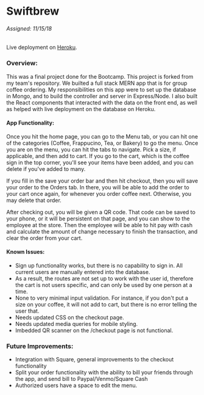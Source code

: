 # Swiftbrew
###### Assigned: 11/15/18

Live deployment on [Heroku](https://swiftbrew.herokuapp.com/home).

### Overview:
  This was a final project done for the Bootcamp. This project is forked from my team's repository. We builted a full stack MERN app that is for group coffee ordering. My responsibilities on this app were to set up the database in Mongo, and to build the controller and server in Express/Node. I also built the React components that interacted with the data on the front end, as well as helped with live deployment on the database on Heroku. 

#### App Functionality:
  Once you hit the home page, you can go to the Menu tab, or you can hit one of the categories (Coffee, Frappucino, Tea, or Bakery) to go the menu. Once you are on the menu, you can hit the tabs to navigate. Pick a size, if applicable, and then add to cart. If you go to the cart, which is the coffee sign in the top corner, you'll see your items have been added, and you can delete if you've added to many.
  
  If you fill in the save your order bar and then hit checkout, then you will save your order to the Orders tab. In there, you will be able to add the order to your cart once again, for whenever you order coffee next. Otherwise, you may delete that order.
  
  After checking out, you will be given a QR code. That code can be saved to your phone, or it will be persistent on that page, and you can show to the employee at the store. Then the employee will be able to hit pay with cash and calculate the amount of change necessary to finish the transaction, and clear the order from your cart.
  
#### Known Issues:
- Sign up functionality works, but there is no capability to sign in. All current users are manually entered into the database.
- As a result, the routes are not set up to work with the user id, therefore the cart is not users specific, and can only be used by one person at a time.
- None to very minimal input validation. For instance, if you don't put a size on your coffee, it will not add to cart, but there is no error telling the user that.
- Needs updated CSS on the checkout page.
- Needs updated media queries for mobile styling.
- Imbedded QR scanner on the /checkout page is not functional.

### Future Improvements:
- Integration with Square, general improvements to the checkout functionality
- Split your order functionality with the ability to bill your friends through the app, and send bill to Paypal/Venmo/Square Cash
- Authorized users have a space to edit the menu.
